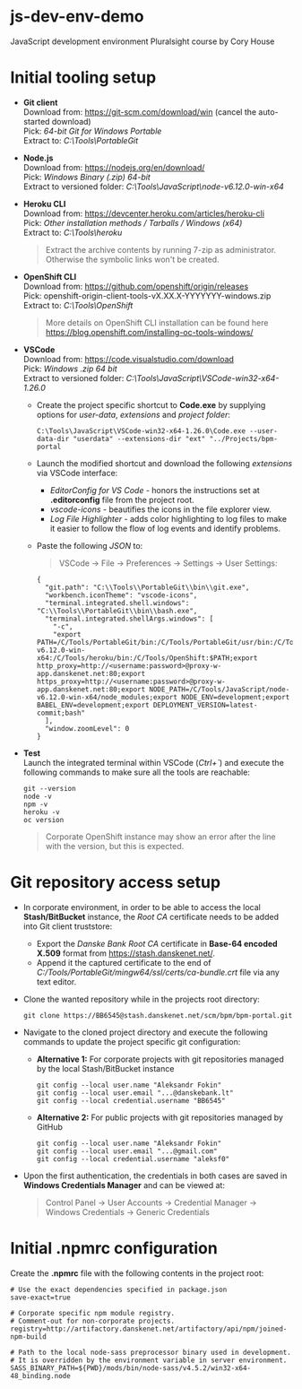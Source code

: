 # js-dev-env-demo
JavaScript development environment Pluralsight course by Cory House

Initial tooling setup
==================
* __Git client__<br/>
  Download from: https://git-scm.com/download/win (cancel the auto-started download)<br/>
  Pick: _64-bit Git for Windows Portable_<br/>
  Extract to: _C:\Tools\PortableGit_<br/>

* __Node.js__<br/>
  Download from: https://nodejs.org/en/download/<br/>
  Pick: _Windows Binary (.zip) 64-bit_<br/>
  Extract to versioned folder: _C:\Tools\JavaScript\node-v6.12.0-win-x64_<br/>

* __Heroku CLI__<br/>
  Download from: https://devcenter.heroku.com/articles/heroku-cli<br/>
  Pick: _Other installation methods / Tarballs / Windows (x64)_<br/>
  Extract to: _C:\Tools\heroku_<br/>
  > Extract the archive contents by running 7-zip as administrator. Otherwise the symbolic links won't be created.<br/>

* __OpenShift CLI__<br/>
  Download from: https://github.com/openshift/origin/releases<br/>
  Pick: openshift-origin-client-tools-vX.XX.X-YYYYYYY-windows.zip<br/>
  Extract to: _C:\Tools\OpenShift_<br/>
  > More details on OpenShift CLI installation can be found here https://blog.openshift.com/installing-oc-tools-windows/<br/>

* __VSCode__<br/>
  Download from: https://code.visualstudio.com/download<br/>
  Pick: _Windows .zip 64 bit_<br/>
  Extract to versioned folder: _C:\Tools\JavaScript\VSCode-win32-x64-1.26.0_<br/>
  - Create the project specific shortcut to __Code.exe__ by supplying options for _user-data_, _extensions_ and _project folder_:

    `C:\Tools\JavaScript\VSCode-win32-x64-1.26.0\Code.exe --user-data-dir "userdata" --extensions-dir "ext" "../Projects/bpm-portal`

  - Launch the modified shortcut and download the following _extensions_ via VSCode interface:
    - _EditorConfig for VS Code_ - honors the instructions set at __.editorconfig__ file from the project root.
    - _vscode-icons_ - beautifies the icons in the file explorer view.
    - _Log File Highlighter_ - adds color highlighting to log files to make it easier to follow the flow of log events and identify problems.

  - Paste the following _JSON_ to:
    > VSCode &rightarrow; File &rightarrow; Preferences &rightarrow; Settings &rightarrow; User Settings:
    ```
    {
      "git.path": "C:\\Tools\\PortableGit\\bin\\git.exe",
      "workbench.iconTheme": "vscode-icons",
      "terminal.integrated.shell.windows": "C:\\Tools\\PortableGit\\bin\\bash.exe",
      "terminal.integrated.shellArgs.windows": [
        "-c",
        "export PATH=/C/Tools/PortableGit/bin:/C/Tools/PortableGit/usr/bin:/C/Tools/JavaScript/node-v6.12.0-win-x64:/C/Tools/heroku/bin:/C/Tools/OpenShift:$PATH;export http_proxy=http://<username:password>@proxy-w-app.danskenet.net:80;export https_proxy=http://<username:password>@proxy-w-app.danskenet.net:80;export NODE_PATH=/C/Tools/JavaScript/node-v6.12.0-win-x64/node_modules;export NODE_ENV=development;export BABEL_ENV=development;export DEPLOYMENT_VERSION=latest-commit;bash"
      ],
      "window.zoomLevel": 0
    }
    ```

* __Test__<br/>
  Launch the integrated terminal within VSCode (_Ctrl+`_) and execute the following commands to make sure all the tools are reachable:
  ```
  git --version
  node -v
  npm -v
  heroku -v
  oc version
  ```
  > Corporate OpenShift instance may show an error after the line with the version, but this is expected.


Git repository access setup
==================
* In corporate environment, in order to be able to access the local __Stash/BitBucket__ instance, the _Root CA_ certificate needs to be added into Git client truststore:
  - Export the _Danske Bank Root CA_ certificate in __Base-64 encoded X.509__ format from https://stash.danskenet.net/.
  - Append it the captured certificate to the end of _C:/Tools/PortableGit/mingw64/ssl/certs/ca-bundle.crt_ file via any text editor.

* Clone the wanted repository while in the projects root directory:

  `git clone https://BB6545@stash.danskenet.net/scm/bpm/bpm-portal.git`

* Navigate to the cloned project directory and execute the following commands to update the project specific git configuration:
  - __Alternative 1:__ For corporate projects with git repositories managed by the local Stash/BitBucket instance
    ```
    git config --local user.name "Aleksandr Fokin"
    git config --local user.email "...@danskebank.lt"
    git config --local credential.username "BB6545"
    ```

  - __Alternative 2:__ For public projects with git repositories managed by GitHub
    ```
    git config --local user.name "Aleksandr Fokin"
    git config --local user.email "...@gmail.com"
    git config --local credential.username "aleksf0"
    ```

- Upon the first authentication, the credentials in both cases are saved in __Windows Credentials Manager__ and can be viewed at:

  > Control Panel &rightarrow; User Accounts &rightarrow; Credential Manager &rightarrow; Windows Credentials &rightarrow; Generic Credentials


Initial .npmrc configuration
==================
Create the __.npmrc__ file with the following contents in the project root:

```
# Use the exact dependencies specified in package.json
save-exact=true

# Corporate specific npm module registry.
# Comment-out for non-corporate projects.
registry=http://artifactory.danskenet.net/artifactory/api/npm/joined-npm-build

# Path to the local node-sass preprocessor binary used in development.
# It is overridden by the environment variable in server environment.
SASS_BINARY_PATH=${PWD}/mods/bin/node-sass/v4.5.2/win32-x64-48_binding.node
```
